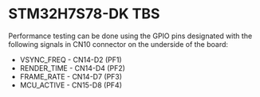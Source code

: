 # STM32H7S78-DK TBS

Performance testing can be done using the GPIO pins designated with the following signals in CN10 connector on the underside of the board:

- VSYNC_FREQ  - CN14-D2 (PF1)
- RENDER_TIME - CN14-D4 (PF2)
- FRAME_RATE  - CN14-D7 (PF3)
- MCU_ACTIVE  - CN15-D8 (PF4)
